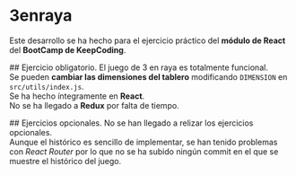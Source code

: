 # 3enraya
Este desarrollo se ha hecho para el ejercicio práctico del **módulo de React** del **BootCamp de KeepCoding**.

## Ejercicio obligatorio.
El juego de 3 en raya es totalmente funcional.  
Se pueden **cambiar las dimensiones del tablero** modificando `DIMENSION` en `src/utils/index.js`.  
Se ha hecho íntegramente en **React**.  
No se ha llegado a **Redux** por falta de tiempo.


## Ejercicios opcionales.
No se han llegado a relizar los ejercicios opcionales.  
Aunque el histórico es sencillo de implementar, se han tenido problemas con *React Router* por lo que no se ha subido ningún commit en el que se muestre el histórico del juego.


